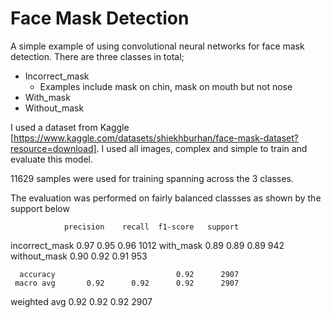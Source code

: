 # Face Mask Detection

A simple example of using convolutional neural networks for face mask detection. There are three classes in total;
  - Incorrect_mask
    - Examples include mask on chin, mask on mouth but not nose
  - With_mask
  - Without_mask

I used a dataset from Kaggle [https://www.kaggle.com/datasets/shiekhburhan/face-mask-dataset?resource=download]. I used all images, complex and simple to train and evaluate this model. 

11629 samples were used for training spanning across the 3 classes.

The evaluation was performed on fairly balanced classses as shown by the support below

                precision    recall  f1-score   support
incorrect_mask       0.97      0.95      0.96      1012
     with_mask       0.89      0.89      0.89       942
  without_mask       0.90      0.92      0.91       953

      accuracy                           0.92      2907
     macro avg       0.92      0.92      0.92      2907
  weighted avg       0.92      0.92      0.92      2907


